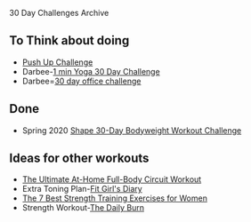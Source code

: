 30 Day Challenges Archive

## To Think about doing
- [Push Up Challenge](https://www.popsugar.com/fitness/30-Day-Push-Up-Challenge-30974208)
- Darbee-[1 min Yoga 30 Day Challenge](https://darebee.com/challenges/1-min-yoga-challenge.html)
- Darbee=[30 day office challenge](https://darebee.com/challenges/office-challenge.html)

## Done
- Spring 2020 [Shape 30-Day Bodyweight Workout Challenge](https://www.shape.com/fitness/workouts/30-day-bodyweight-workout-challenge-will-burn-your-best-body-ever?fbclid=IwAR1_FF_RJ3FlvxqwzhSZLcXD0CPW1bj-wqkIFfmse0R0EgozVfym4BM13Gg)

## Ideas for other workouts
- [The Ultimate At-Home Full-Body Circuit Workout](https://www.shape.com/fitness/workouts/4-exercises-full-body-blast)
- Extra Toning Plan-[Fit Girl's Diary](https://fitgirlsdiary.com/gaining-muscle-program/)
- [The 7 Best Strength Training Exercises for Women](https://www.nourishmovelove.com/7-best-strength-training-exercises-for-women/)
- Strength Workout-[The Daily Burn](https://dailyburn.com/life/db/workout-plan-for-women/)
